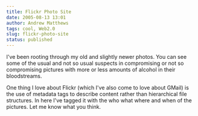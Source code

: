 ```yaml
---
title: Flickr Photo Site
date: 2005-08-13 13:01
author: Andrew Matthews
tags: cool, Web2.0
slug: flickr-photo-site
status: published
---
```


I've been rooting through my old and slightly newer photos. You can see some of the usual and not so usual suspects in compromising or not so compromising pictures with more or less amounts of alcohol in their bloodstreams.

One thing I love about Flickr (which I've also come to love about GMail) is the use of metadata tags to describe content rather than hierarchical file structures. In here I've tagged it with the who what where and when of the pictures. Let me know what you think.
